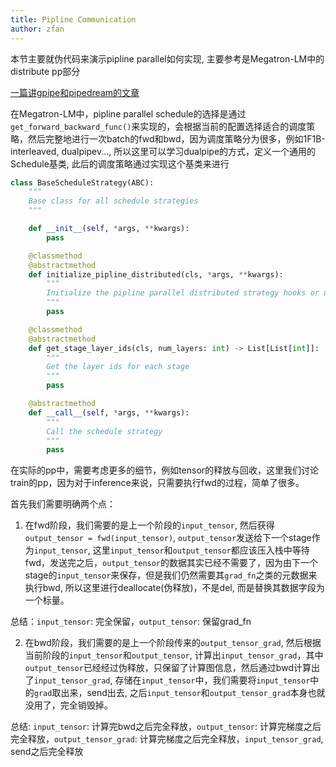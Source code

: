 ```yaml
---
title: Pipline Communication
author: zfan
---
```


本节主要就伪代码来演示pipline parallel如何实现, 主要参考是Megatron-LM中的distribute pp部分

[一篇讲gpipe和pipedream的文章](https://developer.aliyun.com/article/1644595)

在Megatron-LM中，pipline parallel schedule的选择是通过`get_forward_backward_func()`来实现的，会根据当前的配置选择适合的调度策略，然后完整地进行一次batch的fwd和bwd，因为调度策略分为很多，例如1F1B-interleaved, dualpipev..., 所以这里可以学习dualpipe的方式，定义一个通用的Schedule基类, 此后的调度策略通过实现这个基类来进行

```python
class BaseScheduleStrategy(ABC):
    """
    Base class for all schedule strategies
    """

    def __init__(self, *args, **kwargs):
        pass

    @classmethod
    @abstractmethod
    def initialize_pipline_distributed(cls, *args, **kwargs):
        """
        Initialize the pipline parallel distributed strategy hooks or utils
        """
        pass

    @classmethod
    @abstractmethod
    def get_stage_layer_ids(cls, num_layers: int) -> List[List[int]]:
        """
        Get the layer ids for each stage
        """
        pass

    @abstractmethod
    def __call__(self, *args, **kwargs):
        """
        Call the schedule strategy
        """
        pass
```

在实际的pp中，需要考虑更多的细节，例如tensor的释放与回收，这里我们讨论train的pp，因为对于inference来说，只需要执行fwd的过程，简单了很多。

首先我们需要明确两个点：

1. 在fwd阶段，我们需要的是上一个阶段的`input_tensor`, 然后获得`output_tensor = fwd(input_tensor)`, `output_tensor`发送给下一个stage作为`input_tensor`, 这里`input_tensor`和`output_tensor`都应该压入栈中等待fwd，发送完之后，`output_tensor`的数据其实已经不需要了，因为由下一个stage的`input_tensor`来保存，但是我们仍然需要其`grad_fn`之类的元数据来执行bwd, 所以这里进行deallocate(伪释放)，不是del, 而是替换其数据字段为一个标量。

总结：`input_tensor`: 完全保留，`output_tensor`: 保留grad_fn

2. 在bwd阶段，我们需要的是上一个阶段传来的`output_tensor_grad`, 然后根据当前阶段的`input_tensor`和`output_tensor`, 计算出`input_tensor_grad`，其中`output_tensor`已经经过伪释放，只保留了计算图信息，然后通过bwd计算出了`input_tensor_grad`, 存储在`input_tensor`中，我们需要将`input_tensor`中的`grad`取出来，send出去, 之后`input_tensor`和`output_tensor_grad`本身也就没用了，完全销毁掉。

总结: `input_tensor`: 计算完bwd之后完全释放，`output_tensor`: 计算完梯度之后完全释放，`output_tensor_grad`: 计算完梯度之后完全释放，`input_tensor_grad`, send之后完全释放

